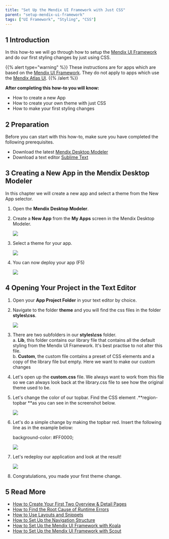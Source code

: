```yaml
---
title: "Set Up the Mendix UI Framework with Just CSS"
parent: "setup-mendix-ui-framework"
tags: ["UI Framework", "Styling", "CSS"]
---
```


## 1 Introduction

In this how-to we will go through how to setup the [Mendix UI Framework](https://ux.mendix.com/) and do our first styling changes by just using CSS.

{{% alert type="warning" %}}
These instructions are for apps which are based on the [Mendix UI Framework](https://ux.mendix.com/). They do not apply to apps which use the [Mendix Atlas UI](https://atlas.mendix.com/).
{{% /alert %}}

**After completing this how-to you will know:**

*   How to create a new App
*   How to create your own theme with just CSS
*   How to make your first styling changes

## 2 Preparation

Before you can start with this how-to, make sure you have completed the following prerequisites.

*   Download the latest [Mendix Desktop Modeler](https://appstore.mendix.com)
*   Download a text editor [Sublime Text](http://www.sublimetext.com/)

## 3 Creating a New App in the Mendix Desktop Modeler

In this chapter we will create a new app and select a theme from the New App selector.

1.  Open the **Mendix Desktop Modeler**.
2.  Create a **New App** from the **My Apps** screen in the Mendix Desktop Modeler.

     ![](attachments/18448709/18581431.png)
3.  Select a theme for your app.

    ![](attachments/18448709/18581432.png)
4.  You can now deploy your app (F5)

    ![](attachments/18448709/18581429.png) 

## 4 Opening Your Project in the Text Editor

1.  Open your **App Project Folder** in your text editor by choice.
2.  Navigate to the folder **theme** and you will find the css files in the folder **styles\css**.

    ![](attachments/18448709/18581430.png) 
3.  There are two subfolders in our **styles\css** folder.<br>
    a. **Lib**, this folder contains our library file that contains all the default styling from the Mendix UI Framework. It's best practise to not alter this file.<br>
    b. **Custom**, the custom file contains a preset of CSS elements and a copy of the library file but empty. Here we want to make our custom changes
4.  Let's open up the **custom.css** file. We always want to work from this file so we can always look back at the library.css file to see how the original theme used to be.  
5.  Let's change the color of our topbar. Find the CSS element .**region-topbar **as you can see in the screenshot below.

    ![](attachments/18448709/18581428.png) 
6.  Let's do a simple change by making the topbar red. Insert the following line as in the example below:

    background-color: #FF0000; 

    ![](attachments/18448709/18581427.png) 
7.  Let's redeploy our application and look at the result!

    ![](attachments/18448709/18581426.png) 
8.  Congratulations, you made your first theme change.

## 5 Read More

*   [How to Create Your First Two Overview & Detail Pages](create-your-first-two-overview-and-detail-pages)
*   [How to Find the Root Cause of Runtime Errors](../monitoring-troubleshooting/finding-the-root-cause-of-runtime-errors)
*   [How to Use Layouts and Snippets](layouts-and-snippets)
*   [How to Set Up the Navigation Structure](../general/setting-up-the-navigation-structure)
*   [How to Set Up the Mendix UI Framework with Koala](setup-mendix-ui-framework-with-koala)
*   [How to Set Up the Mendix UI Framework with Scout](setup-mendix-ui-framework-with-scout)
